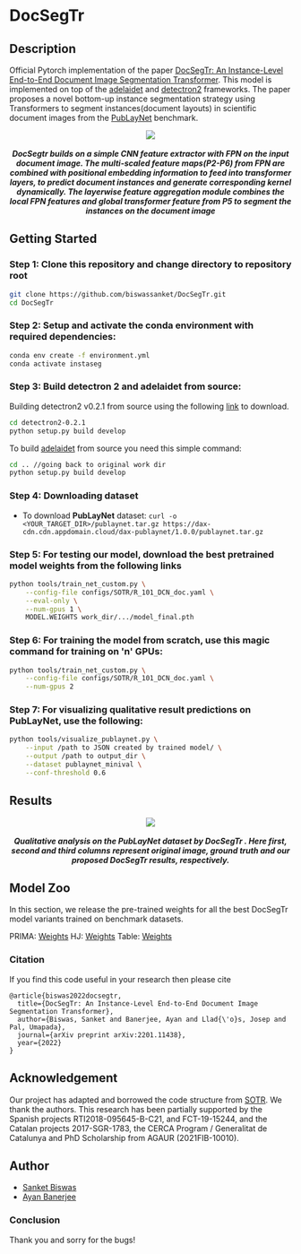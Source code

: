 # DocSegTr
 
## Description
Official Pytorch implementation of the paper [DocSegTr: An Instance-Level End-to-End Document Image Segmentation Transformer](https://arxiv.org/abs/2201.11438). This model is implemented on top of the [adelaidet](https://github.com/aim-uofa/AdelaiDet) and [detectron2](https://github.com/facebookresearch/detectron2) frameworks. The paper proposes a novel bottom-up instance segmentation strategy using Transformers to segment instances(document layouts) in scientific document images from the [PubLayNet](https://github.com/ibm-aur-nlp/PubLayNet) benchmark.

<p align="center">
  <img src="https://github.com/ayanban011/DocSegTr/blob/master/images/transformers.png">
  <br>
  <br>
  <b><i>DocSegtr builds on a simple CNN feature extractor with FPN on the input document image. The multi-scaled feature maps(P2-P6) from FPN are combined with positional embedding information to feed into transformer layers, to predict document instances and generate corresponding kernel dynamically. The layerwise feature aggregation module combines the local FPN features and global transformer feature from P5 to segment the instances on the document image</i></b>
</p>

## Getting Started 

### Step 1: Clone this repository and change directory to repository root
```bash
git clone https://github.com/biswassanket/DocSegTr.git 
cd DocSegTr
```

### Step 2: Setup and activate the conda environment with required dependencies:

```bash
conda env create -f environment.yml
conda activate instaseg
```
### Step 3: Build detectron 2 and adelaidet from source:

Building detectron2 v0.2.1 from source using the following [link](https://github.com/facebookresearch/detectron2/archive/refs/tags/v0.2.1.zip) to download.    

```bash
cd detectron2-0.2.1
python setup.py build develop
```
To build [adelaidet](https://github.com/aim-uofa/AdelaiDet) from source you need this simple command:

```bash
cd .. //going back to original work dir
python setup.py build develop
```

### Step 4: Downloading dataset 

* To download **PubLayNet** dataset: `curl -o <YOUR_TARGET_DIR>/publaynet.tar.gz https://dax-cdn.cdn.appdomain.cloud/dax-publaynet/1.0.0/publaynet.tar.gz`

### Step 5: For testing our model, download the best pretrained model weights from the following links

```bash
python tools/train_net_custom.py \
    --config-file configs/SOTR/R_101_DCN_doc.yaml \
    --eval-only \
    --num-gpus 1 \
    MODEL.WEIGHTS work_dir/.../model_final.pth
```

### Step 6: For training the model from scratch, use this magic command for training on 'n' GPUs:


```bash
python tools/train_net_custom.py \
    --config-file configs/SOTR/R_101_DCN_doc.yaml \
    --num-gpus 2
```
### Step 7: For visualizing qualitative result predictions on PubLayNet, use the following:

```bash
python tools/visualize_publaynet.py \
    --input /path to JSON created by trained model/ \
    --output /path to output_dir \
    --dataset publaynet_minival \
    --conf-threshold 0.6
```
## Results

<p align="center">
  <img src="https://github.com/ayanban011/DocSegTr/blob/master/images/Qualitative_analysis.png">
  <br>
  <br>
  <b><i>Qualitative analysis on the PubLayNet dataset by DocSegTr . Here first, second and third columns represent original image, ground truth and our proposed DocSegTr results, respectively.</i></b>
</p>

## Model Zoo
In this section, we release the pre-trained weights for all the best DocSegTr model variants trained on benchmark datasets.

PRIMA: [Weights](https://cvcuab-my.sharepoint.com/:u:/g/personal/abanerjee_cvc_uab_cat/EbL0EoGyVWdIqxLBi7tsfMgBxrJjeYuUhU0tSxmugCBlYg?e=jk6DNz)
HJ: [Weights](https://cvcuab-my.sharepoint.com/:u:/g/personal/abanerjee_cvc_uab_cat/EakuVrFbQCpAijpA94AHfcEBTEdKgo2Cn4Cv5Lmk5mgIwA?e=NpBZKS)
Table: [Weights](https://cvcuab-my.sharepoint.com/:u:/g/personal/abanerjee_cvc_uab_cat/Ebs4NTDL96BDt-NvnZkVWhcBRzPVYoBJhGZbz-zz0FuGZg?e=2F4aWa)

### Citation

If you find this code useful in your research then please cite

```
@article{biswas2022docsegtr,
  title={DocSegTr: An Instance-Level End-to-End Document Image Segmentation Transformer},
  author={Biswas, Sanket and Banerjee, Ayan and Llad{\'o}s, Josep and Pal, Umapada},
  journal={arXiv preprint arXiv:2201.11438},
  year={2022}
}
```

## Acknowledgement 
Our project has adapted and borrowed the code structure from [SOTR](https://github.com/easton-cau/SOTR). 
We thank the authors. This research has been partially supported by the Spanish projects RTI2018-095645-B-C21, and FCT-19-15244, and the Catalan projects 2017-SGR-1783, the CERCA Program / Generalitat de Catalunya and PhD Scholarship from AGAUR (2021FIB-10010).
  
## Author
* [Sanket Biswas](https://github.com/biswassanket)
* [Ayan Banerjee](https://github.com/ayanban011)

  
### Conclusion
Thank you and sorry for the bugs!









